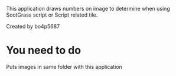 This application draws numbers on image to determine when using SootGrass script or Script related tile.



Created by bo4p5687



# You need to do 



Puts images in same folder with this application
